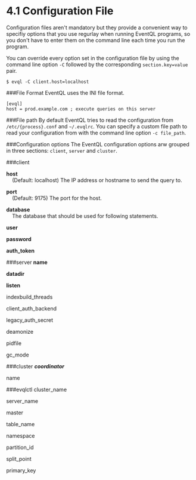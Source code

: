 4.1 Configuration File
=====================

Configuration files aren't mandatory but they provide a convenient way to specifiy options that you use regurlay when running EventQL programs, so you don't have to enter them on the command line each time you run the program.

You can override every option set in the configuration file by using the command line option `-C` followed by the corresponding `section.key=value` pair.

    $ evql -C client.host=localhost

###File Format
EventQL uses the INI file format.

    [evql]
    host = prod.example.com ; execute queries on this server


###File path
By default EventQL tries to read the configuration from `/etc/{process}.conf` and `~/.evqlrc`.
You can specify a custom file path to read your configuration from with the command line option `-c file_path`.


###Configuration options
The EventQL configuration options arw grouped in three sections: `client`, `server` and `cluster`.

###client

**host** <br>
&nbsp;&nbsp;&nbsp;&nbsp;(Default: localhost) The IP address or hostname to send the query to.

**port**<br>
&nbsp;&nbsp;&nbsp;&nbsp;(Default: 9175) The port for the host.

**database**<br>
&nbsp;&nbsp;&nbsp;&nbsp;The database that should be used for following statements.

**user**

**password**

**auth_token**


###server
**name**

**datadir**

**listen**

indexbuild_threads

client_auth_backend

legacy_auth_secret

deamonize

pidfile

gc_mode


###cluster
***coordinator***

name


###evqlctl
cluster_name

server_name

master

table_name

namespace

partition_id

split_point

primary_key


